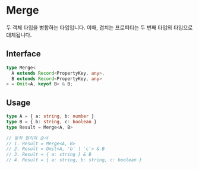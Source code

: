 # Merge

두 객체 타입을 병합하는 타입입니다. 이때, 겹치는 프로퍼티는 두 번째 타입의 타입으로 대체됩니다.

## Interface

```ts title="typescript"
type Merge<
  A extends Record<PropertyKey, any>,
  B extends Record<PropertyKey, any>
> = Omit<A, keyof B> & B;
```

## Usage

```ts title="typescript"
type A = { a: string, b: number }
type B = { b: string, c: boolean }
type Result = Merge<A, B>

// 동작 원리와 순서
// 1. Result = Merge<A, B>
// 2. Result = Omit<A, 'b' | 'c'> & B
// 3. Result = { a: string } & B
// 4. Result = { a: string, b: string, c: boolean }
``` 